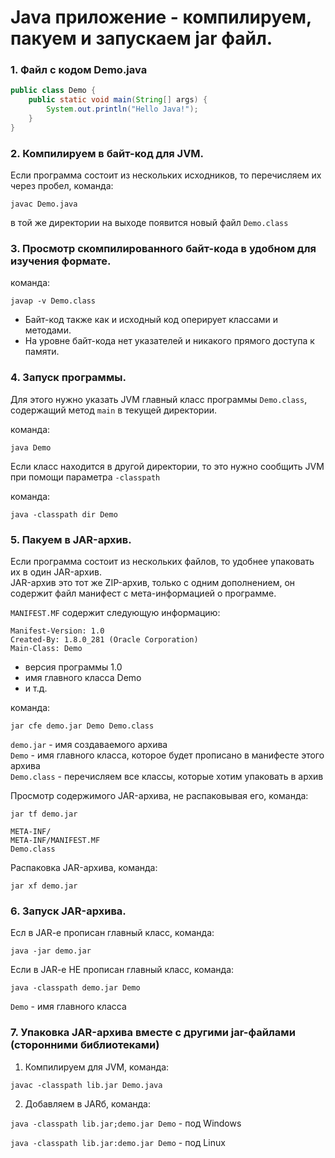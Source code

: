 # Java приложение - компилируем, пакуем и запускаем jar файл.

### 1. Файл с кодом Demo.java
   
```java
public class Demo {
    public static void main(String[] args) {
        System.out.println("Hello Java!");
    }
}
```

### 2. Компилируем в байт-код для JVM.
   
   Если программа состоит из нескольких исходников, то перечисляем их через пробел, команда:

`javac Demo.java` 
   
   в той же директории на выходе появится новый файл `Demo.class`

### 3. Просмотр скомпилированного байт-кода в удобном для изучения формате.
   
   команда:
   
`javap -v Demo.class`

*    Байт-код также как и исходный код оперирует классами и методами.
*    На уровне байт-кода нет указателей и никакого прямого доступа к памяти.

### 4. Запуск программы. 
   
   Для этого нужно указать JVM главный класс программы `Demo.class`, содержащий метод `main` в текущей директории.
   
   команда:

`java Demo`

   Если класс находится в другой директории, то это нужно сообщить JVM при помощи параметра `-classpath`
   
   команда:
   
`java -classpath dir Demo`


### 5. Пакуем в JAR-архив.

   Если программа состоит из нескольких файлов, то удобнее упаковать их в один JAR-архив.  
   JAR-архив это тот же ZIP-архив, только с одним дополнением, он содержит файл манифест с мета-информацией о программе.

`MANIFEST.MF` содержит следующую информацию:

```manifest
Manifest-Version: 1.0
Created-By: 1.8.0_281 (Oracle Corporation)
Main-Class: Demo

```

 - версия программы 1.0
 - имя главного класса Demo
 - и т.д.

команда:

`jar cfe demo.jar Demo Demo.class`

`demo.jar` - имя создаваемого архива  
`Demo` - имя главного класса, которое будет прописано в манифесте этого архива  
`Demo.class` - перечисляем все классы, которые хотим упаковать в архив

Просмотр содержимого JAR-архива, не распаковывая его, команда:

`jar tf demo.jar` 

```
META-INF/
META-INF/MANIFEST.MF
Demo.class
```

Распаковка JAR-архива, команда:

`jar xf demo.jar`

### 6. Запуск JAR-архива.

   Есл в JAR-e прописан главный класс, команда:

`java -jar demo.jar`

   Если в JAR-e НЕ прописан главный класс, команда:
   
`java -classpath demo.jar Demo`

`Demo` - имя главного класса

### 7. Упаковка JAR-архива вместе с другими jar-файлами (сторонними библиотеками)

   1. Компилируем для JVM, команда:

   `javac -classpath lib.jar Demo.java`
   
   2. Добавляем в JARб, команда:

   `java -classpath lib.jar;demo.jar Demo` - под Windows

   `java -classpath lib.jar:demo.jar Demo` - под Linux
